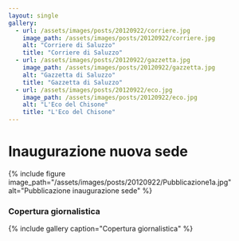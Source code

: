 ```yaml
---
layout: single
gallery:
  - url: /assets/images/posts/20120922/corriere.jpg
    image_path: /assets/images/posts/20120922/corriere.jpg
    alt: "Corriere di Saluzzo"
    title: "Corriere di Saluzzo"
  - url: /assets/images/posts/20120922/gazzetta.jpg
    image_path: /assets/images/posts/20120922/gazzetta.jpg
    alt: "Gazzetta di Saluzzo"
    title: "Gazzetta di Saluzzo"
  - url: /assets/images/posts/20120922/eco.jpg
    image_path: /assets/images/posts/20120922/eco.jpg
    alt: "L'Eco del Chisone"
    title: "L'Eco del Chisone"
---
```

# Inaugurazione nuova sede
{% include figure image_path="/assets/images/posts/20120922/Pubblicazione1a.jpg" alt="Pubblicazione inaugurazione sede" %}  

### Copertura giornalistica

{% include gallery caption="Copertura giornalistica" %}